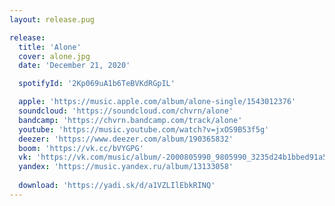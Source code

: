 ```yaml
---
layout: release.pug

release:
  title: 'Alone'
  cover: alone.jpg
  date: 'December 21, 2020'

  spotifyId: '2Kp069uA1b6TeBVKdRGpIL'

  apple: 'https://music.apple.com/album/alone-single/1543012376'
  soundcloud: 'https://soundcloud.com/chvrn/alone'
  bandcamp: 'https://chvrn.bandcamp.com/track/alone'
  youtube: 'https://music.youtube.com/watch?v=jxOS9B53f5g'
  deezer: 'https://www.deezer.com/album/190365832'
  boom: 'https://vk.cc/bVYGPG'
  vk: 'https://vk.com/music/album/-2000805990_9805990_3235d24b1bbed91a58'
  yandex: 'https://music.yandex.ru/album/13133058'
  
  download: 'https://yadi.sk/d/a1VZLIlEbkRINQ'
---
```

